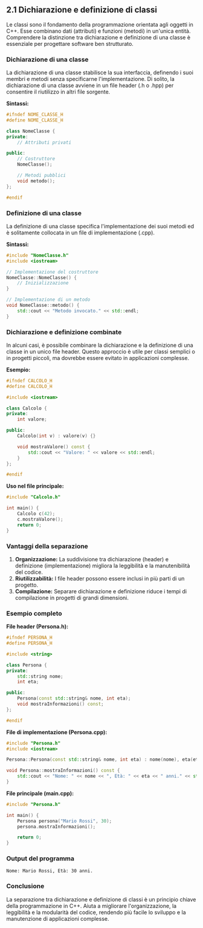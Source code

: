 ## 2.1 Dichiarazione e definizione di classi

Le classi sono il fondamento della programmazione orientata agli oggetti in C++. Esse combinano dati (attributi) e funzioni (metodi) in un'unica entità. Comprendere la distinzione tra dichiarazione e definizione di una classe è essenziale per progettare software ben strutturato.

### Dichiarazione di una classe

La dichiarazione di una classe stabilisce la sua interfaccia, definendo i suoi membri e metodi senza specificarne l'implementazione. Di solito, la dichiarazione di una classe avviene in un file header (.h o .hpp) per consentire il riutilizzo in altri file sorgente.

**Sintassi:**

```cpp
#ifndef NOME_CLASSE_H
#define NOME_CLASSE_H

class NomeClasse {
private:
    // Attributi privati

public:
    // Costruttore
    NomeClasse();

    // Metodi pubblici
    void metodo();
};

#endif
```

### Definizione di una classe

La definizione di una classe specifica l'implementazione dei suoi metodi ed è solitamente collocata in un file di implementazione (.cpp).

**Sintassi:**

```cpp
#include "NomeClasse.h"
#include <iostream>

// Implementazione del costruttore
NomeClasse::NomeClasse() {
    // Inizializzazione
}

// Implementazione di un metodo
void NomeClasse::metodo() {
    std::cout << "Metodo invocato." << std::endl;
}
```

### Dichiarazione e definizione combinate

In alcuni casi, è possibile combinare la dichiarazione e la definizione di una classe in un unico file header. Questo approccio è utile per classi semplici o in progetti piccoli, ma dovrebbe essere evitato in applicazioni complesse.

**Esempio:**

```cpp
#ifndef CALCOLO_H
#define CALCOLO_H

#include <iostream>

class Calcolo {
private:
    int valore;

public:
    Calcolo(int v) : valore(v) {}

    void mostraValore() const {
        std::cout << "Valore: " << valore << std::endl;
    }
};

#endif
```

**Uso nel file principale:**

```cpp
#include "Calcolo.h"

int main() {
    Calcolo c(42);
    c.mostraValore();
    return 0;
}
```

### Vantaggi della separazione

1. **Organizzazione:** La suddivisione tra dichiarazione (header) e definizione (implementazione) migliora la leggibilità e la manutenibilità del codice.
2. **Riutilizzabilità:** I file header possono essere inclusi in più parti di un progetto.
3. **Compilazione:** Separare dichiarazione e definizione riduce i tempi di compilazione in progetti di grandi dimensioni.

### Esempio completo

**File header (Persona.h):**

```cpp
#ifndef PERSONA_H
#define PERSONA_H

#include <string>

class Persona {
private:
    std::string nome;
    int eta;

public:
    Persona(const std::string& nome, int eta);
    void mostraInformazioni() const;
};

#endif
```

**File di implementazione (Persona.cpp):**

```cpp
#include "Persona.h"
#include <iostream>

Persona::Persona(const std::string& nome, int eta) : nome(nome), eta(eta) {}

void Persona::mostraInformazioni() const {
    std::cout << "Nome: " << nome << ", Età: " << eta << " anni." << std::endl;
}
```

**File principale (main.cpp):**

```cpp
#include "Persona.h"

int main() {
    Persona persona("Mario Rossi", 30);
    persona.mostraInformazioni();

    return 0;
}
```

### Output del programma

```plaintext
Nome: Mario Rossi, Età: 30 anni.
```

### Conclusione

La separazione tra dichiarazione e definizione di classi è un principio chiave della programmazione in C++. Aiuta a migliorare l'organizzazione, la leggibilità e la modularità del codice, rendendo più facile lo sviluppo e la manutenzione di applicazioni complesse.

